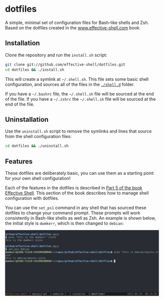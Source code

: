 # dotfiles

A simple, minimal set of configuration files for Bash-like shells and Zsh. Based on the dotfiles created in the www.effective-shell.com book.

## Installation

Clone the repository and run the `install.sh` script:

```sh
git clone git://github.com/effective-shell/dotfiles.git
cd dotfiles && ./install.sh
```

This will create a symlink at `~/.shell.sh`. This file sets some basic shell configuration, and sources all of the files in the [`./shell.d`](./shell.d/) folder.

If you have a `~/.bashrc` file, the `~/.shell.sh` file will be sourced at the end of the file. If you have a `~/.zshrc` the `~/.shell.sh` file will be sourced at the end of the file.

## Uninstallation

Use the `uninstall.sh` script to remove the symlinks and lines that source from the shell configuration files:

```sh
cd dotfiles && ./uninstall.sh
```

## Features

These dotfiles are deliberately basic, you can use them as a starting point for your own shell configuration!

Each of the features in the dotfiles is described in [Part 5 of the book Effective Shell](https://effective-shell.com/docs/part-5-building-your-toolkit/). This section of the book describes how to manage shell configuration with dotfiles.

You can use the `set_ps1` command in any shell that has sourced these dotfiles to change your command prompt. These prompts will work consistently in Bash-like shells as well as Zsh. An example is shown below, the initial style is `dwmkerr`, which is then changed to `debian`:

![Screenshot showing the 'dwmkerr' style for the command prompt](./docs/set-ps1-dwmkerr-style.png)
